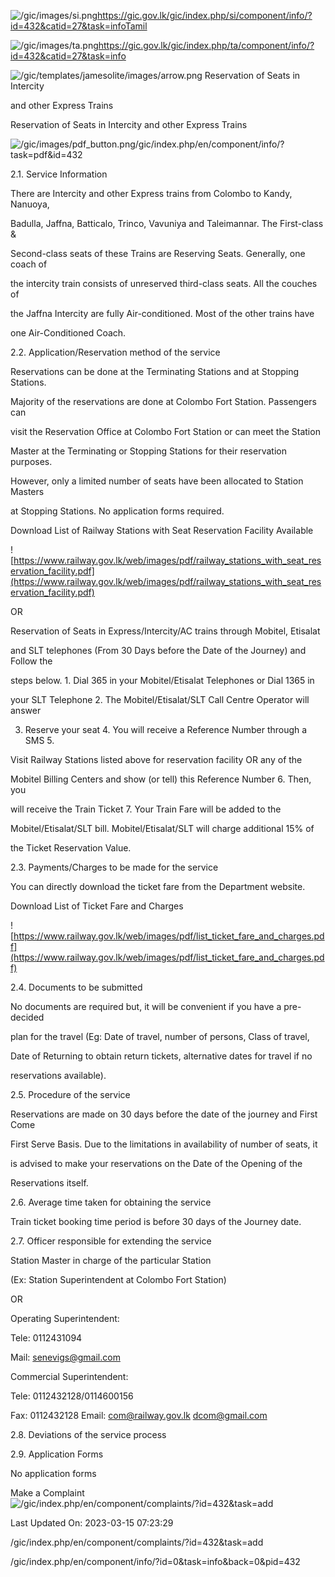 <!-- Source: https://gic.gov.lk/gic/index.php/en/component/info/?id=432&catid=27&task=info -->

![/gic/images/si.png](/gic/images/si.png)https://gic.gov.lk/gic/index.php/si/component/info/?id=432&catid=27&task=infoTamil

![/gic/images/ta.png](/gic/images/ta.png)https://gic.gov.lk/gic/index.php/ta/component/info/?id=432&catid=27&task=info

![/gic/templates/jamesolite/images/arrow.png](/gic/templates/jamesolite/images/arrow.png) Reservation of Seats in Intercity

and other Express Trains

Reservation of Seats in Intercity and other Express Trains

![/gic/images/pdf_button.png](/gic/images/pdf_button.png)/gic/index.php/en/component/info/?task=pdf&id=432

2.1. Service Information

There are Intercity and other Express trains from Colombo to Kandy, Nanuoya,

Badulla, Jaffna, Batticalo, Trinco, Vavuniya and Taleimannar. The First-class &

Second-class seats of these Trains are Reserving Seats. Generally, one coach of

the intercity train consists of unreserved third-class seats. All the couches of

the Jaffna Intercity are fully Air-conditioned. Most of the other trains have

one Air-Conditioned Coach.

2.2. Application/Reservation method of the service

Reservations can be done at the Terminating Stations and at Stopping Stations.

Majority of the reservations are done at Colombo Fort Station. Passengers can

visit the Reservation Office at Colombo Fort Station or can meet the Station

Master at the Terminating or Stopping Stations for their reservation purposes.

However, only a limited number of seats have been allocated to Station Masters

at Stopping Stations. No application forms required.

Download List of Railway Stations with Seat Reservation Facility Available

![https://www.railway.gov.lk/web/images/pdf/railway_stations_with_seat_reservation_facility.pdf](https://www.railway.gov.lk/web/images/pdf/railway_stations_with_seat_reservation_facility.pdf)

OR

Reservation of Seats in Express/Intercity/AC trains through Mobitel, Etisalat

and SLT telephones (From 30 Days before the Date of the Journey) and Follow the

steps below. 1. Dial 365 in your Mobitel/Etisalat Telephones or Dial 1365 in

your SLT Telephone 2. The Mobitel/Etisalat/SLT Call Centre Operator will answer

3. Reserve your seat 4. You will receive a Reference Number through a SMS 5.

Visit Railway Stations listed above for reservation facility OR any of the

Mobitel Billing Centers and show (or tell) this Reference Number 6. Then, you

will receive the Train Ticket 7. Your Train Fare will be added to the

Mobitel/Etisalat/SLT bill. Mobitel/Etisalat/SLT will charge additional 15% of

the Ticket Reservation Value.

2.3. Payments/Charges to be made for the service

You can directly download the ticket fare from the Department website.

Download List of Ticket Fare and Charges

![https://www.railway.gov.lk/web/images/pdf/list_ticket_fare_and_charges.pdf](https://www.railway.gov.lk/web/images/pdf/list_ticket_fare_and_charges.pdf)

2.4. Documents to be submitted

No documents are required but, it will be convenient if you have a pre-decided

plan for the travel (Eg: Date of travel, number of persons, Class of travel,

Date of Returning to obtain return tickets, alternative dates for travel if no

reservations available).

2.5. Procedure of the service

Reservations are made on 30 days before the date of the journey and First Come

First Serve Basis. Due to the limitations in availability of number of seats, it

is advised to make your reservations on the Date of the Opening of the

Reservations itself.

2.6. Average time taken for obtaining the service

Train ticket booking time period is before 30 days of the Journey date.

2.7. Officer responsible for extending the service

Station Master in charge of the particular Station

(Ex: Station Superintendent at Colombo Fort Station)

OR

Operating Superintendent:

Tele: 0112431094

Mail: senevigs@gmail.com

Commercial Superintendent:

Tele: 0112432128/0114600156

Fax: 0112432128 Email: com@railway.gov.lk dcom@gmail.com

2.8. Deviations of the service process

2.9. Application Forms

No application forms

Make a Complaint ![/gic/index.php/en/component/complaints/?id=432&task=add](/gic/index.php/en/component/complaints/?id=432&task=add)

Last Updated On: 2023-03-15 07:23:29

/gic/index.php/en/component/complaints/?id=432&task=add

/gic/index.php/en/component/info/?id=0&task=info&back=0&pid=432